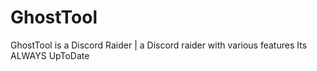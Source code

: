 # GhostTool
 GhostTool is a Discord Raider | a Discord raider with various features Its ALWAYS UpToDate
